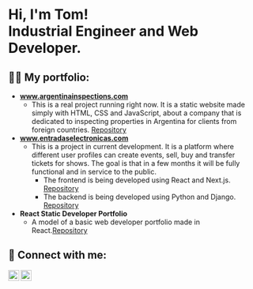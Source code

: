 <h1>Hi, I'm Tom! <br/> Industrial Engineer and Web Developer.</h1>

<h2>👨‍💻 My portfolio:</h2>

- <b>www.argentinainspections.com</b>
  - This is a real project running right now. It is a static website made simply with HTML, CSS and JavaScript, about a company that is dedicated to inspecting properties in Argentina for clients from foreign countries. [Repository](https://github.com/tomfenoglio/argentina-property-inspections.git)
- <b>www.entradaselectronicas.com</b>
  - This is a project in current development. It is a platform where different user profiles can create events, sell, buy and transfer tickets for shows. The goal is that in a few months it will be fully functional and in service to the public.
    - The frontend is being developed using React and Next.js. [Repository](https://github.com/tomfenoglio/entradaselectronicas-frontend.git)
    - The backend is being developed using Python and Django. [Repository](https://github.com/tomfenoglio/entradaselectronicas-backend.git)
- <b>React Static Developer Portfolio</b>
  - A model of a basic web developer portfolio made in React.[Repository](https://github.com/tomfenoglio/react-static-portfolio.git)


<h2> 🤳 Connect with me:</h2>

[<img align="left" alt="JoshMadakor | LinkedIn" width="22px" src="https://cdn.jsdelivr.net/npm/simple-icons@v3/icons/linkedin.svg" />][linkedin]
[<img align="left" alt="JoshMadakor | Instagram" width="22px" src="https://cdn.jsdelivr.net/npm/simple-icons@v3/icons/instagram.svg" />][instagram]


[instagram]: https://www.instagram.com/tomfenoglio/
[linkedin]: https://www.linkedin.com/in/tomas-fenoglio-44279676/

<!--
**joshmadakor1/joshmadakor1** is a ✨ _special_ ✨ repository because its `README.md` (this file) appears on your GitHub profile.

Here are some ideas to get you started:

- 🔭 I’m currently working on ...
- 🌱 I’m currently learning ...
- 👯 I’m looking to collaborate on ...
- 🤔 I’m looking for help with ...
- 💬 Ask me about ...
- 📫 How to reach me: ...
- 😄 Pronouns: ...
- ⚡ Fun fact: ...
-->

